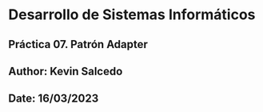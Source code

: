 # Desarrollo de Sistemas Informáticos 

## Práctica 07. Patrón Adapter
## Author: Kevin Salcedo
## Date: 16/03/2023
